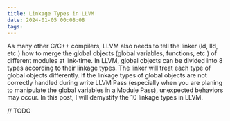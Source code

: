 ```yaml
---
title: Linkage Types in LLVM
date: 2024-01-05 00:08:08
tags:
---
```


As many other C/C++ compilers, LLVM also needs to tell the linker (ld, lld, etc.) how to merge the global objects (global variables, functions, etc.) of different modules at link-time. In LLVM, global objects can be divided into 8 types according to their linkage types. The linker will treat each type of global objects differently. If the linkage types of global objects are not correctly handled during write LLVM Pass (especially when you are planing to manipulate the global variables in a Module Pass), unexpected behaviors may occur. In this post, I will demystify the 10 linkage types in LLVM.

<!-- more -->

// TODO